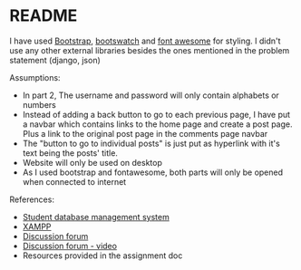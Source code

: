 # README
I have used [Bootstrap](https://getbootstrap.com/docs/5.0/getting-started/introduction/), [bootswatch](https://bootswatch.com/) and [font awesome](https://fontawesome.com/search?q=students&o=r) for styling.
I didn't use any other external libraries besides the ones mentioned in the problem statement (django, json)      

Assumptions:
- In part 2, The username and password will only contain alphabets or numbers
- Instead of adding a back button to go to each previous page, I have put a navbar which contains links to the home page and create a post page. Plus a link to the original post page in the comments page navbar
- The "button to go to individual posts" is just put as hyperlink with it's text being the posts' title.
- Website will only be used on desktop
- As I used bootstrap and fontawesome, both parts will only be opened when connected to internet

References:
- [Student database management system](https://youtu.be/EUMpUUXKvP0)
- [XAMPP](https://youtu.be/fV8ointgMeQ)
- [Discussion forum](https://myprogrammingschool.com/build-discussion-forum-with-php-and-mysql-my-programming-school/)
- [Discussion forum - video](https://youtu.be/yBzuGLCED0k)
- Resources provided in the assignment doc
